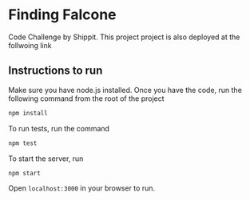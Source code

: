 # Finding Falcone

Code Challenge by Shippit.
This project project is also deployed at the follwoing link 

## Instructions to run

Make sure you have node.js installed.
Once you have the code, run the following command from the root of the project

```bash
npm install
```

To run tests, run the command
```bash
npm test
```

To start the server, run 
```bash
npm start
```

Open ```localhost:3000``` in your browser to run.

